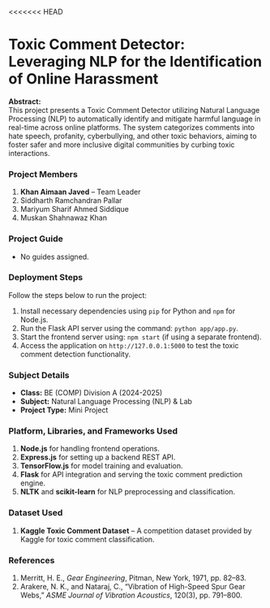 <<<<<<< HEAD
# Toxic Comment Detector: Leveraging NLP for the Identification of Online Harassment

**Abstract:**  
This project presents a Toxic Comment Detector utilizing Natural Language Processing (NLP) to automatically identify and mitigate harmful language in real-time across online platforms. The system categorizes comments into hate speech, profanity, cyberbullying, and other toxic behaviors, aiming to foster safer and more inclusive digital communities by curbing toxic interactions.

### Project Members
1. **Khan Aimaan Javed** – Team Leader  
2. Siddharth Ramchandran Pallar  
3. Mariyum Sharif Ahmed Siddique  
4. Muskan Shahnawaz Khan  

### Project Guide
- No guides assigned.

### Deployment Steps
Follow the steps below to run the project:

1. Install necessary dependencies using `pip` for Python and `npm` for Node.js.
2. Run the Flask API server using the command: `python app/app.py`.
3. Start the frontend server using: `npm start` (if using a separate frontend).
4. Access the application on `http://127.0.0.1:5000` to test the toxic comment detection functionality.

### Subject Details
- **Class:** BE (COMP) Division A (2024-2025)  
- **Subject:** Natural Language Processing (NLP) & Lab  
- **Project Type:** Mini Project  

### Platform, Libraries, and Frameworks Used
1. **Node.js** for handling frontend operations.
2. **Express.js** for setting up a backend REST API.
3. **TensorFlow.js** for model training and evaluation.
4. **Flask** for API integration and serving the toxic comment prediction engine.
5. **NLTK** and **scikit-learn** for NLP preprocessing and classification.

### Dataset Used
1. **Kaggle Toxic Comment Dataset** – A competition dataset provided by Kaggle for toxic comment classification.

### References
1. Merritt, H. E., *Gear Engineering*, Pitman, New York, 1971, pp. 82–83.
2. Arakere, N. K., and Nataraj, C., “Vibration of High-Speed Spur Gear Webs,” *ASME Journal of Vibration Acoustics*, 120(3), pp. 791–800.
